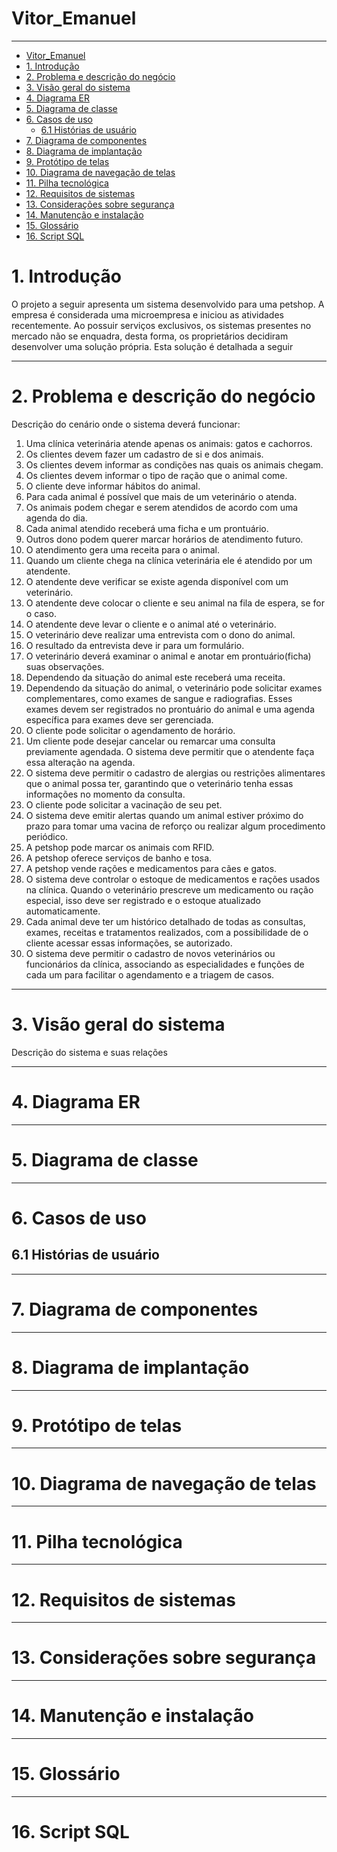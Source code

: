 # Vitor_Emanuel
---

- [Vitor\_Emanuel](#vitor_emanuel)
- [1. Introdução](#1-introdução)
- [2. Problema e descrição do negócio](#2-problema-e-descrição-do-negócio)
- [3. Visão geral do sistema](#3-visão-geral-do-sistema)
- [4. Diagrama ER](#4-diagrama-er)
- [5. Diagrama de classe](#5-diagrama-de-classe)
- [6. Casos de uso](#6-casos-de-uso)
  - [6.1 Histórias de usuário](#61-histórias-de-usuário)
- [7. Diagrama de componentes](#7-diagrama-de-componentes)
- [8. Diagrama de implantação](#8-diagrama-de-implantação)
- [9. Protótipo de telas](#9-protótipo-de-telas)
- [10. Diagrama de navegação de telas](#10-diagrama-de-navegação-de-telas)
- [11. Pilha tecnológica](#11-pilha-tecnológica)
- [12. Requisitos de sistemas](#12-requisitos-de-sistemas)
- [13. Considerações sobre segurança](#13-considerações-sobre-segurança)
- [14. Manutenção e instalação](#14-manutenção-e-instalação)
- [15. Glossário](#15-glossário)
- [16. Script SQL](#16-script-sql)


# 1. Introdução

O projeto a seguir apresenta um sistema desenvolvido para uma petshop. A empresa é considerada uma microempresa e iniciou as atividades recentemente. Ao possuir serviços exclusivos, os sistemas presentes no mercado não se enquadra, desta forma, os proprietários decidiram desenvolver uma solução própria. Esta solução é detalhada a seguir

---
# 2. Problema e descrição do negócio
Descrição do cenário onde o sistema deverá funcionar:
1. Uma clínica veterinária atende apenas os animais: gatos e cachorros.
2. Os clientes devem fazer um cadastro de si e dos animais.
3. Os clientes devem informar as condições nas quais os animais chegam.
4. Os clientes devem informar o tipo de ração que o animal come.
5. O cliente deve informar hábitos do animal.
6. Para cada animal é possível que mais de um veterinário o atenda.
7. Os animais podem chegar e serem atendidos de acordo com uma agenda do dia.
8. Cada animal atendido receberá uma ficha e um prontuário.
9.  Outros dono podem querer marcar horários de atendimento futuro.
10. O atendimento gera uma receita para o animal.
11. Quando um cliente chega na clínica veterinária ele é atendido por um atendente.
12. O atendente deve verificar se existe agenda disponível com um veterinário.
13. O atendente deve colocar o cliente e seu animal na fila de espera, se for o caso.
14. O atendente deve levar o cliente e o animal até o veterinário.
15. O veterinário deve realizar uma entrevista com o dono do animal.
16. O resultado da entrevista deve ir para um formulário.
17. O veterinário deverá examinar o animal e anotar em prontuário(ficha) suas observações.
18. Dependendo da situação do animal este receberá uma receita.
19. Dependendo da situação do animal, o veterinário pode solicitar exames complementares, como exames de sangue e radiografias. Esses exames devem ser registrados no prontuário do animal e uma agenda específica para exames deve ser gerenciada.
20. O cliente pode solicitar o agendamento de horário.
21. Um cliente pode desejar cancelar ou remarcar uma consulta previamente agendada. O sistema deve permitir que o atendente faça essa alteração na agenda.
22. O sistema deve permitir o cadastro de alergias ou restrições alimentares que o animal possa ter, garantindo que o veterinário tenha essas informações no momento da consulta.
23. O cliente pode solicitar a vacinação de seu pet.
24. O sistema deve emitir alertas quando um animal estiver próximo do prazo para tomar uma vacina de reforço ou realizar algum procedimento periódico.
25. A petshop pode marcar os animais com RFID.
26. A petshop oferece serviços de banho e tosa.
27. A petshop vende rações e medicamentos para cães e gatos.
28. O sistema deve controlar o estoque de medicamentos e rações usados na clínica. Quando o veterinário prescreve um medicamento ou ração especial, isso deve ser registrado e o estoque atualizado automaticamente.
29. Cada animal deve ter um histórico detalhado de todas as consultas, exames, receitas e tratamentos realizados, com a possibilidade de o cliente acessar essas informações, se autorizado.
30. O sistema deve permitir o cadastro de novos veterinários ou funcionários da clínica, associando as especialidades e funções de cada um para facilitar o agendamento e a triagem de casos.


---
# 3. Visão geral do sistema
Descrição do sistema e suas relações

---
# 4. Diagrama ER

---
# 5. Diagrama de classe

---
# 6. Casos de uso

## 6.1 Histórias de usuário

---
# 7. Diagrama de componentes

---
# 8. Diagrama de implantação

---
# 9. Protótipo de telas

---
# 10. Diagrama de navegação de telas

---
# 11. Pilha tecnológica

---
# 12. Requisitos de sistemas

---
# 13. Considerações sobre segurança

---
# 14. Manutenção e instalação

---
# 15. Glossário

---
# 16. Script SQL